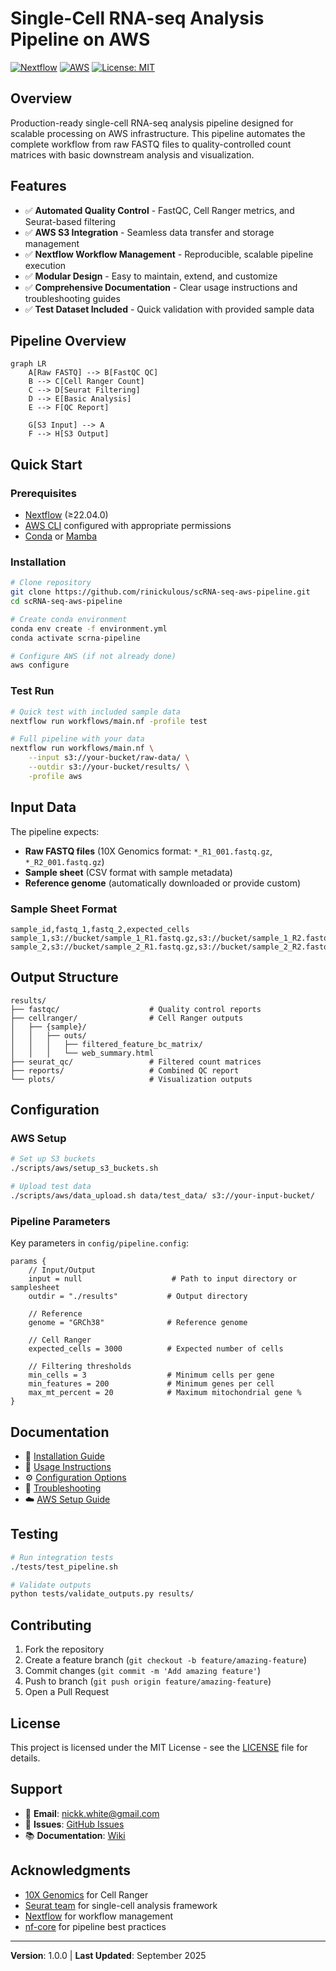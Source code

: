 # Single-Cell RNA-seq Analysis Pipeline on AWS

[![Nextflow](https://img.shields.io/badge/nextflow%20DSL2-%E2%89%A523.04.0-23aa62.svg)](https://www.nextflow.io/)
[![AWS](https://img.shields.io/badge/platform-AWS-orange.svg)](https://aws.amazon.com/)
[![License: MIT](https://img.shields.io/badge/License-MIT-yellow.svg)](https://opensource.org/licenses/MIT)

## Overview

Production-ready single-cell RNA-seq analysis pipeline designed for scalable processing on AWS infrastructure. This pipeline automates the complete workflow from raw FASTQ files to quality-controlled count matrices with basic downstream analysis and visualization.

## Features

- ✅ **Automated Quality Control** - FastQC, Cell Ranger metrics, and Seurat-based filtering
- ✅ **AWS S3 Integration** - Seamless data transfer and storage management  
- ✅ **Nextflow Workflow Management** - Reproducible, scalable pipeline execution
- ✅ **Modular Design** - Easy to maintain, extend, and customize
- ✅ **Comprehensive Documentation** - Clear usage instructions and troubleshooting guides
- ✅ **Test Dataset Included** - Quick validation with provided sample data

## Pipeline Overview

```mermaid
graph LR
    A[Raw FASTQ] --> B[FastQC QC]
    B --> C[Cell Ranger Count]
    C --> D[Seurat Filtering]
    D --> E[Basic Analysis]
    E --> F[QC Report]
    
    G[S3 Input] --> A
    F --> H[S3 Output]
```

## Quick Start

### Prerequisites
- [Nextflow](https://www.nextflow.io/docs/latest/getstarted.html) (≥22.04.0)
- [AWS CLI](https://aws.amazon.com/cli/) configured with appropriate permissions
- [Conda](https://conda.io/projects/conda/en/latest/user-guide/install/index.html) or [Mamba](https://mamba.readthedocs.io/)

### Installation

```bash
# Clone repository
git clone https://github.com/rinickulous/scRNA-seq-aws-pipeline.git
cd scRNA-seq-aws-pipeline

# Create conda environment
conda env create -f environment.yml
conda activate scrna-pipeline

# Configure AWS (if not already done)
aws configure
```

### Test Run

```bash
# Quick test with included sample data
nextflow run workflows/main.nf -profile test

# Full pipeline with your data
nextflow run workflows/main.nf \
    --input s3://your-bucket/raw-data/ \
    --outdir s3://your-bucket/results/ \
    -profile aws
```

## Input Data

The pipeline expects:
- **Raw FASTQ files** (10X Genomics format: `*_R1_001.fastq.gz`, `*_R2_001.fastq.gz`)
- **Sample sheet** (CSV format with sample metadata)
- **Reference genome** (automatically downloaded or provide custom)

### Sample Sheet Format
```csv
sample_id,fastq_1,fastq_2,expected_cells
sample_1,s3://bucket/sample_1_R1.fastq.gz,s3://bucket/sample_1_R2.fastq.gz,5000
sample_2,s3://bucket/sample_2_R1.fastq.gz,s3://bucket/sample_2_R2.fastq.gz,3000
```

## Output Structure

```
results/
├── fastqc/                    # Quality control reports
├── cellranger/                # Cell Ranger outputs
│   ├── {sample}/
│   │   ├── outs/
│   │   │   ├── filtered_feature_bc_matrix/
│   │   │   └── web_summary.html
├── seurat_qc/                 # Filtered count matrices
├── reports/                   # Combined QC report
└── plots/                     # Visualization outputs
```

## Configuration

### AWS Setup
```bash
# Set up S3 buckets
./scripts/aws/setup_s3_buckets.sh

# Upload test data
./scripts/aws/data_upload.sh data/test_data/ s3://your-input-bucket/
```

### Pipeline Parameters
Key parameters in `config/pipeline.config`:

```nextflow
params {
    // Input/Output
    input = null                    # Path to input directory or samplesheet
    outdir = "./results"           # Output directory
    
    // Reference
    genome = "GRCh38"              # Reference genome
    
    // Cell Ranger
    expected_cells = 3000          # Expected number of cells
    
    // Filtering thresholds  
    min_cells = 3                  # Minimum cells per gene
    min_features = 200             # Minimum genes per cell
    max_mt_percent = 20            # Maximum mitochondrial gene %
}
```

## Documentation

- 📖 [Installation Guide](docs/installation.md)
- 🚀 [Usage Instructions](docs/usage.md) 
- ⚙️ [Configuration Options](docs/configuration.md)
- 🔧 [Troubleshooting](docs/troubleshooting.md)
- ☁️ [AWS Setup Guide](docs/aws_setup.md)

## Testing

```bash
# Run integration tests
./tests/test_pipeline.sh

# Validate outputs
python tests/validate_outputs.py results/
```

## Contributing

1. Fork the repository
2. Create a feature branch (`git checkout -b feature/amazing-feature`)
3. Commit changes (`git commit -m 'Add amazing feature'`)
4. Push to branch (`git push origin feature/amazing-feature`)
5. Open a Pull Request

## License

This project is licensed under the MIT License - see the [LICENSE](LICENSE) file for details.

## Support

- 📧 **Email**: nickk.white@gmail.com
- 🐛 **Issues**: [GitHub Issues](https://github.com/rinickulous/scRNA-seq-aws-pipeline/issues)
- 📚 **Documentation**: [Wiki](https://github.com/rinickulous/scRNA-seq-aws-pipeline/wiki)

## Acknowledgments

- [10X Genomics](https://www.10xgenomics.com/) for Cell Ranger
- [Seurat team](https://satijalab.org/seurat/) for single-cell analysis framework
- [Nextflow](https://www.nextflow.io/) for workflow management
- [nf-core](https://nf-co.re/) for pipeline best practices

---

**Version**: 1.0.0 | **Last Updated**: September 2025